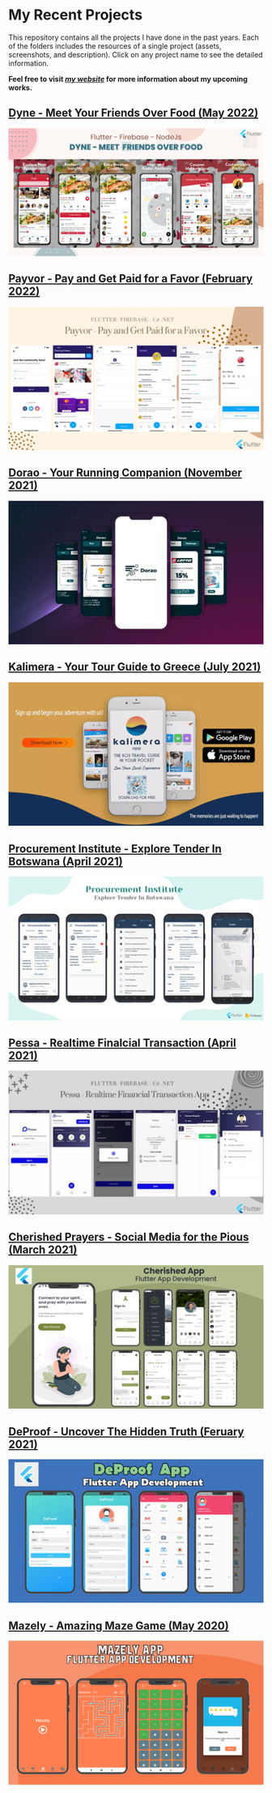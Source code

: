 # My Recent Projects     
This repository contains all the projects I have done in the past years. Each of the folders includes the resources of a single project (assets, screenshots, and description). Click on any project name to see the detailed information. 

**Feel free to visit *[my website](https://kaykobadreza.com)* for more information about my upcoming works.** 

## [Dyne - Meet Your Friends Over Food (May 2022)](https://github.com/kaykobad/Portfolio/tree/master/Dyne%20-%20Meet%20Your%20Friends%20Over%20Food/)
![Dyne - Meet Your Friends Over Food (May 2022)](assets/Dyne-Banner.png)    

## [Payvor - Pay and Get Paid for a Favor (February 2022)](https://github.com/kaykobad/Portfolio/tree/master/Payvor%20-%20Pay%20and%20Get%20Paid%20for%20a%20Favor/)
![Payvor - Pay and Get Paid for a Favor (February 2022)](assets/Payvor-Banner.png)    

## [Dorao - Your Running Companion (November 2021)](https://github.com/kaykobad/Portfolio/tree/master/Dorao%20-%20Your%20Running%20Companion/)
![Dorao - Your Running Companion Demo](assets/dorao.jpeg)    

## [Kalimera - Your Tour Guide to Greece (July 2021)](https://github.com/kaykobad/Portfolio/tree/master/Kalimera%20-%20Your%20Tour%20Guide%20to%20Greece/)
![Kalimera - Tour Guide to Greece Demo](assets/kalimera.png)    

## [Procurement Institute - Explore Tender In Botswana (April 2021)](https://github.com/kaykobad/Portfolio/tree/master/Procurement%20Institute%20-%20Explore%20Tender%20In%20Botswana/)
![Procurement Institute - Explore Tenders in Botswana](assets/Pi-Banner.png)    

## [Pessa - Realtime Finalcial Transaction (April 2021)](https://github.com/kaykobad/Portfolio/tree/master/Pessa%20-%20Realtime%20Finalcial%20Transaction/)
![Pessa - Real-Time Financial Transaction Demo](assets/Pessa-Banner.png)      

## [Cherished Prayers - Social Media for the Pious (March 2021)](https://github.com/kaykobad/Portfolio/tree/master/Cherished%20Prayers%20-%20Social%20Media%20for%20the%20Pious/)
![Cherished Prayers - Social Media for the Pious](assets/cherished-prayers.png)    

## [DeProof - Uncover The Hidden Truth (Feruary 2021)](https://github.com/kaykobad/Portfolio/tree/master/Payvor%20-%20Pay%20and%20Get%20Paid%20for%20a%20Favor/)
![DeProof - Uncover The Hidden Truth](assets/deproof.png)     

## [Mazely - Amazing Maze Game (May 2020)](https://github.com/kaykobad/Portfolio/tree/master/Mazely%20-%20Amazing%20Maze%20Game/)
![Mazely - Amazing Maze Game Demo](assets/mazely.png)     
